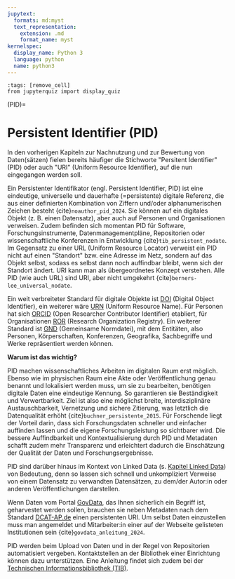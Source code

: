 ```yaml
---
jupytext:
  formats: md:myst
  text_representation:
    extension: .md
    format_name: myst
kernelspec:
  display_name: Python 3
  language: python
  name: python3
---
```

```{code-cell} ipython3
:tags: [remove_cell]
from jupyterquiz import display_quiz
```

(PID)=
# Persistent Identifier (PID)

In den vorherigen Kapiteln zur Nachnutzung und zur Bewertung von Daten(sätzen) fielen bereits häufiger die Stichworte "Persitent Identifier" (PID) oder auch "URI" (Uniform Resource Identifier), auf die nun eingegangen werden soll.

Ein Persistenter Identifikator (engl. Persistent Identifier, PID) ist eine eindeutige, universelle und dauerhafte (=persistente) digitale Referenz, die aus einer definierten Kombination von Ziffern und/oder alphanumerischen Zeichen besteht {cite}`noauthor_pid_2024`. Sie können auf ein digitales Objekt (z. B. einen Datensatz), aber auch auf Personen und Organisationen verweisen. Zudem befinden sich momentan PID für Software, Forschungsinstrumente, Datenmanagementpläne, Repositorien oder wissenschaftliche Konferenzen in Entwicklung {cite}`tib_persistent_nodate`. Im Gegensatz zu einer URL (Uniform Resource Locator) verweist ein PID nicht auf einen "Standort" bzw. eine Adresse im Netz, sondern auf das Objekt selbst, sodass es selbst dann noch auffindbar bleibt, wenn sich der Standort ändert. URI kann man als übergeordnetes Konzept verstehen. Alle PID (wie auch URL) sind URI, aber nicht umgekehrt {cite}`berners-lee_universal_nodate`. 

Ein weit verbreiteter Standard für digitale Objekte ist <a href="https://projects.tib.eu/pid-service/persistent-identifiers/digital-object-identifiers-dois/" target="_blank">DOI</a> (Digital Object Identifier), ein weiterer wäre <a href="https://www.ub.hu-berlin.de/de/bibliotheksglossar/urn" target="_blank">URN</a> (Uniform Resource Name). Für Personen hat sich <a href="https://orcid.org/" target="_blank">ORCID</a> (Open Researcher Contributor Identifier) etabliert, für Organisationen <a href="https://ror.org/" target="_blank">ROR</a> (Research Organization Registry). Ein weiterer Standard ist <a href="https://www.dnb.de/DE/Professionell/Standardisierung/GND/gnd_node.html" target="_blank">GND</a> (Gemeinsame Normdatei), mit dem Entitäten, also Personen, Körperschaften, Konferenzen, Geografika, Sachbegriffe und Werke repräsentiert werden können.

**Warum ist das wichtig?**

PID machen wissenschaftliches Arbeiten im digitalen Raum erst möglich. Ebenso wie im physischen Raum eine Akte oder Veröffentlichung genau benannt und lokalisiert werden muss, um sie zu bearbeiten, benötigen digitale Daten eine eindeutige Kennung. So garantieren sie Beständigkeit und Verwertbarkeit. Ziel ist also eine möglichst breite, interdisziplinäre Austauschbarkeit, Vernetzung und sichere Zitierung, was letztlich die Datenqualität erhöht {cite}`buchner_persistente_2015`. Für Forschende liegt der Vorteil darin, dass sich Forschungsdaten schneller und einfacher auffinden lassen und die eigene Forschungsleistung so sichtbarer wird. Die bessere Auffindbarkeit und Kontextualisierung durch PID und Metadaten schafft zudem mehr Transparenz und erleichtert dadurch die Einschätzung der Qualität der Daten und Forschungsergebnisse.

PID sind darüber hinaus im Kontext von Linked Data (s. [Kapitel Linked Data](linked_data)) von Bedeutung, denn so lassen sich schnell und unkompliziert Verweise von einem Datensatz zu verwandten Datensätzen, zu dem/der Autor:in oder anderen Veröffentlichungen darstellen.

Wenn Daten vom Portal <a href="https://www.govdata.de/" target="_blank">GovData</a>, das Ihnen sicherlich ein Begriff ist, geharvestet werden sollen, brauchen sie neben Metadaten nach dem Standard <a href="https://www.dcat-ap.de" target="_blank">DCAT-AP.de</a> einen persistenten URI. Um selbst Daten einzustellen muss man angemeldet und Mitarbeiter:in einer auf der Webseite gelisteten Institutionen sein {cite}`govdata_anleitung_2024`.

PID werden beim Upload von Daten und in der Regel von Repositorien automatisiert vergeben. Kontaktstellen an der Bibliothek einer Einrichtung können dazu unterstützen. Eine Anleitung findet sich zudem bei der <a href="https://projects.tib.eu/pid-service/tib-doi-konsortium/anleitungen-zur-doi-registrierung/" target="_blank">Technischen Informationsbibliothek (TIB)</a>.




